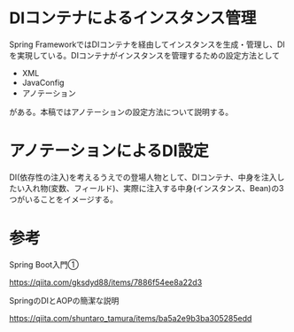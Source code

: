 # DIコンテナによるインスタンス管理

Spring FrameworkではDIコンテナを経由してインスタンスを生成・管理し、DIを実現している。DIコンテナがインスタンスを管理するための設定方法として

- XML
- JavaConfig
- アノテーション

がある。本稿ではアノテーションの設定方法について説明する。



# アノテーションによるDI設定

DI(依存性の注入)を考えるうえでの登場人物として、DIコンテナ、中身を注入したい入れ物(変数、フィールド)、実際に注入する中身(インスタンス、Bean)の3つがいることをイメージする。







# 参考

Spring Boot入門①

https://qiita.com/gksdyd88/items/7886f54ee8a22d3



SpringのDIとAOPの簡潔な説明

https://qiita.com/shuntaro_tamura/items/ba5a2e9b3ba305285edd